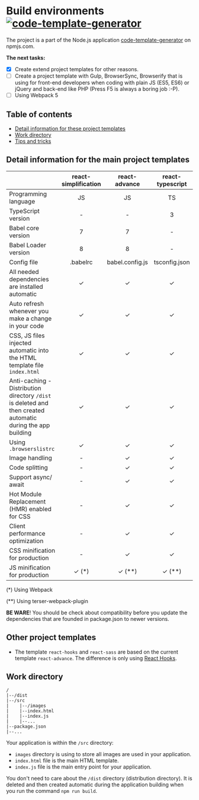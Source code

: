 # Build environments [![code-template-generator](https://img.shields.io/npm/v/code-template-generator.svg?style=flat)](https://www.npmjs.com/package/code-template-generator/)
The project is a part of the Node.js application [code-template-generator](https://www.npmjs.com/package/code-template-generator) on npmjs.com.

__The next tasks:__
- [x] Create extend project templates for other reasons.
- [ ] Create a project template with Gulp, BrowserSync, Browserify that is using for front-end developers when coding with plain JS (ES5, ES6) or jQuery and back-end like PHP (Press F5 is always a boring job :-P).
- [ ] Using Webpack 5

## Table of contents
* [Detail information for these project templates](#detail-information)
* [Work directory](#work-directory)
* [Tips and tricks](HOWTO.md)
    
## Detail information for the main project templates
||react-simplification|react-advance|react-typescript|
|---|:--:|:--:|:--:|
|Programming language|JS|JS|TS|
|TypeScript version|-|-|3|
|Babel core version|7|7|-|
|Babel Loader version|8|8|-|
|Config file|.babelrc|babel.config.js|tsconfig.json|
|All needed dependencies are installed automatic|✓|✓|✓|
|Auto refresh whenever you make a change in your code|✓|✓|✓|
|CSS, JS files injected automatic into the HTML template file `index.html`|✓|✓|✓|
|Anti-caching - Distribution directory `/dist` is deleted and then created automatic during the app building|✓|✓|✓|
|Using `.browserslistrc`|✓|✓|✓|
|Image handling|-|✓|✓|
|Code splitting|-|✓|✓|
|Support async/ await|-|✓|✓|
|Hot Module Replacement (HMR) enabled for CSS|-|✓|✓|
|Client performance optimization|-|✓|✓|
|CSS minification for production|-|✓|✓|
|JS minification for production|✓ (*)|✓ (**)|✓ (**)|

(*) Using Webpack

(**) Using terser-webpack-plugin

__BE WARE__! You should be check about compatibility before you update the dependencies that are founded in package.json to newer versions.

## Other project templates
* The template `react-hooks` and `react-sass` are based on the current template `react-advance`. The difference is only using [React Hooks](https://reactjs.org/docs/hooks-intro.html).

## Work directory
````
/
|--/dist
|--/src
|    |--/images
|    |--index.html
|    |--index.js
|    |--...
|--package.json
|--...
````
Your application is within the `/src` directory:
* `images` directory is using to store all images are used in your application.
* `index.html` file is the main HTML template.
* `index.js` file is the main entry point for your application.

You don't need to care about the `/dist` directory (distribution directory). It is deleted and then created automatic during the application building when you run the command `npm run build`.

